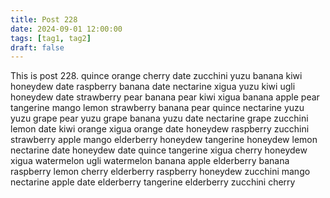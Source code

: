 ```yaml
---
title: Post 228
date: 2024-09-01 12:00:00
tags: [tag1, tag2]
draft: false
---
```

This is post 228.
quince
orange
cherry
date
zucchini
yuzu
banana
kiwi
honeydew
date
raspberry
banana
date
nectarine
xigua
yuzu
kiwi
ugli
honeydew
date
strawberry
pear
banana
pear
kiwi
xigua
banana
apple
pear
tangerine
mango
lemon
strawberry
banana
pear
quince
nectarine
yuzu
yuzu
grape
pear
yuzu
grape
banana
yuzu
date
nectarine
grape
zucchini
lemon
date
kiwi
orange
xigua
orange
date
honeydew
raspberry
zucchini
strawberry
apple
mango
elderberry
honeydew
tangerine
honeydew
lemon
nectarine
date
honeydew
date
quince
tangerine
xigua
cherry
honeydew
xigua
watermelon
ugli
watermelon
banana
apple
elderberry
banana
raspberry
lemon
cherry
elderberry
raspberry
honeydew
zucchini
mango
nectarine
apple
date
elderberry
tangerine
elderberry
zucchini
cherry
